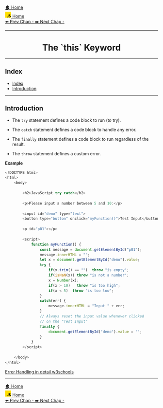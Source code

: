 [🏠 Home](../../../README.md) <br/>
<a href="../JavaScript.md" > 
<img src="../imgs/js-logo.png" height="20px">
 Home
</a><br/>
[⬅️ Prev Chap - ]()
[➡️ Next Chap - ]()

---

<h1 style="text-align: center">The `this` Keyword</h1>

---

## Index
- [Index](#index)
- [Introduction](#introduction)

---

## Introduction

- The `try` statement defines a code block to run (to try).

- The `catch` statement defines a code block to handle any error.

- The `finally` statement defines a code block to run regardless of the result.

- The `throw` statement defines a custom error.

**Example**

```js
<!DOCTYPE html>
<html>
    <body>

        <h2>JavaScript try catch</h2>

        <p>Please input a number between 5 and 10:</p>

        <input id="demo" type="text">
        <button type="button" onclick="myFunction()">Test Input</button>

        <p id="p01"></p>

        <script>
            function myFunction() {
                const message = document.getElementById("p01");
                message.innerHTML = "";
                let x = document.getElementById("demo").value;
                try { 
                    if(x.trim() == "")  throw "is empty";
                    if(isNaN(x)) throw "is not a number";
                    x = Number(x);
                    if(x > 10)   throw "is too high";
                    if(x < 5)  throw "is too low";
                }
                catch(err) {
                    message.innerHTML = "Input " + err;
                }
                // Always reset the input value whenever clicked 
                // on the "Test Input"
                finally {
                    document.getElementById("demo").value = "";
                }
            }
        </script>

    </body>
</html>
```

[Error Handling in detail w3schools](https://www.w3schools.com/js/js_errors.asp)


---

[🏠 Home](../../../README.md) <br/>
<a href="../JavaScript.md" > 
<img src="../imgs/js-logo.png" height="20px">
 Home
</a><br/>
[⬅️ Prev Chap - ]()
[➡️ Next Chap - ]()